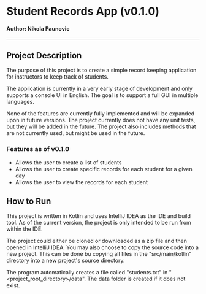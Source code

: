 # Student Records App (v0.1.0)

#### Author: Nikola Paunovic

---

## Project Description

The purpose of this project is to create a simple record keeping application for instructors to keep track of students.

The application is currently in a very early stage of development and only supports a console UI in English.
The goal is to support a full GUI in multiple languages.

None of the features are currently fully implemented and will be expanded upon in future versions.
The project currently does not have any unit tests, but they will be added in the future.
The project also includes methods that are not currently used, but might be used in the future.

### Features as of v0.1.0

- Allows the user to create a list of students
- Allows the user to create specific records for each student for a given day
- Allows the user to view the records for each student


## How to Run
This project is written in Kotlin and uses IntelliJ IDEA as the IDE and build tool.
As of the current version, the project is only intended to be run from within the IDE.

The project could either be cloned or downloaded as a zip file and then opened in IntelliJ IDEA.
You may also choose to copy the source code into a new project.
This can be done bu copying all files in the "src/main/kotlin" directory into a new project's source directory.

The program automatically creates a file called "students.txt" in "<project_root_directory>/data".
The data folder is created if it does not exist.